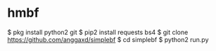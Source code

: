 # hmbf

$ pkg install python2 git
$ pip2 install requests bs4
$ git clone https://github.com/anggaxd/simplebf
$ cd simplebf
$ python2 run.py
